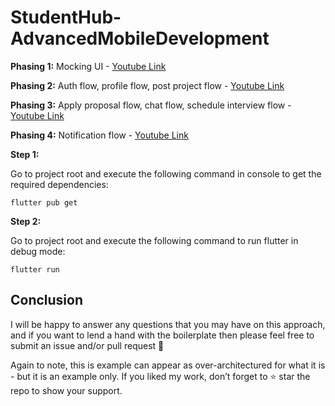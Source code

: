 # StudentHub-AdvancedMobileDevelopment

**Phasing 1:**
Mocking UI - [Youtube Link](https://www.youtube.com/watch?v=cpLQGUNOjnk)

**Phasing 2:**
Auth flow, profile flow, post project flow - [Youtube Link](https://www.youtube.com/watch?v=cuWcSlmp9Rw)

**Phasing 3:**
Apply proposal flow, chat flow, schedule interview flow - [Youtube Link](https://www.youtube.com/watch?v=YYZERkh0zTk)

**Phasing 4:**
Notification flow - [Youtube Link](https://youtu.be/VaNdtJsSfi4)

**Step 1:**

Go to project root and execute the following command in console to get the required dependencies: 

```
flutter pub get 
```

**Step 2:**

Go to project root and execute the following command to run flutter in debug mode: 

```
flutter run 
```


## Conclusion

I will be happy to answer any questions that you may have on this approach, and if you want to lend a hand with the boilerplate then please feel free to submit an issue and/or pull request 🙂

Again to note, this is example can appear as over-architectured for what it is - but it is an example only. If you liked my work, don’t forget to ⭐ star the repo to show your support.

